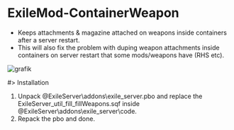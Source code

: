 # ExileMod-ContainerWeapon
- Keeps attachments & magazine attached on weapons inside containers after a server restart.
- This will also fix the problem with duping weapon attachments inside containers on server restart that some mods/weapons have (RHS etc).

![grafik](https://github.com/user-attachments/assets/c9a93333-90c5-4451-adbd-b0c618128c49)

	
#> Installation

1. Unpack @ExileServer\addons\exile_server.pbo and replace the ExileServer_util_fill_fillWeapons.sqf inside @ExileServer\addons\exile_server\code.
2. Repack the pbo and done.
